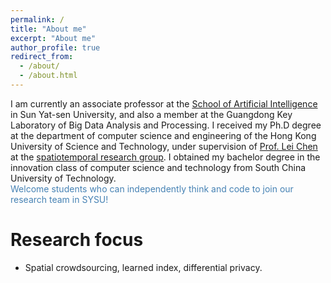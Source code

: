 ```yaml
---
permalink: /
title: "About me"
excerpt: "About me"
author_profile: true
redirect_from: 
  - /about/
  - /about.html
---
```


I am currently an associate professor at the [School of Artificial Intelligence](http://sai.sysu.edu.cn/) in Sun Yat-sen University, and also a member at the Guangdong Key Laboratory of Big Data Analysis and Processing. I received my Ph.D degree at the department of computer science and engineering of the Hong Kong University of Science and Technology, under supervision of [Prof. Lei Chen](https://www.cse.ust.hk/~leichen/) at the [spatiotemporal research group](https://www.cse.ust.hk/stc/). I obtained my bachelor degree in the innovation class of computer science and technology from South China University of Technology. <br/>
<font color=SteelBlue> Welcome students who can independently think and code to join our research team in SYSU!</font> 


Research focus  
======
- Spatial crowdsourcing, learned index, differential privacy.

